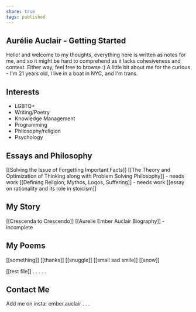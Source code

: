 ```yaml
---
share: true
tags: published
---
```

## Aurélie Auclair - Getting Started

Hello! and welcome to my thoughts, everything here is written as notes for me, and so it might be hard to comprehend as it lacks cohesiveness and context. Either way, feel free to browse :) A little bit about me for the curious - I'm 21 years old, I live in a boat in NYC, and I'm trans. 

## Interests
- LGBTQ+
- Writing/Poetry
- Knowledge Management
- Programming
- Philosophy/religion
- Psychology


## Essays and Philosophy
[[Solving the Issue of Forgetting Important Facts]]
[[The Theory and Optimization of Thinking along with Problem Solving Philosophy]] - needs work
[[Defining Religion, Mythos, Logos, Suffering]] - needs work
[[essay on rationality and its role in stoicism]]

## My Story
[[Crescenda to Crescendo]]
[[Aurelie Ember Auclair Biography]] - incomplete
## My Poems
[[something]]
[[thanks]]
[[snuggle]]
[[small sad smile]]
[[snow]]


[[test file]]
.
.
.
.
.
## Contact Me
Add me on insta: ember.auclair
.
.
.